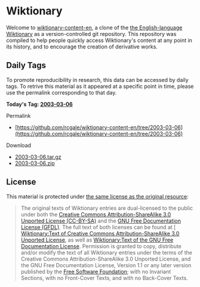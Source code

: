 # Wiktionary

Welcome to [wiktionary-content-en](https://github.com/rcgale/wiktionary-content-en), a clone of the [the English-language Wiktionary](https://en.wiktionary.org) 
as a version-controlled git repository. This repository was compiled to help people quickly access Wiktionary's content 
at any point in its history, and to encourage the creation of derivative works.

## Daily Tags

To promote reproducibility in research, this data can be accessed by daily tags. To retrive this material as it appeared
at a specific point in time, please use the permalink corresponding to that day.

**Today's Tag: [2003-03-06](https://github.com/rcgale/wiktionary-content-en/tree/2003-03-06)** <br />

Permalink
* [https://github.com/rcgale/wiktionary-content-en/tree/2003-03-06](https://github.com/rcgale/wiktionary-content-en/tree/2003-03-06)

Download
* [2003-03-06.tar.gz](https://github.com/rcgale/wiktionary-content-en/archive/refs/tags/2003-03-06.tar.gz)
* [2003-03-06.zip](https://github.com/rcgale/wiktionary-content-en/archive/refs/tags/2003-03-06.zip)

## License

This material is protected under 
[the same license as the original resource](https://en.wiktionary.org/wiki/Wiktionary:Copyrights):

> The original texts of Wiktionary entries are dual-licensed to the public under both the 
> [Creative Commons Attribution-ShareAlike 3.0 Unported License (CC-BY-SA)](https://en.wiktionary.org/wiki/Wiktionary:Text_of_Creative_Commons_Attribution-ShareAlike_3.0_Unported_License)
> and the [GNU Free Documentation License (GFDL)](https://en.wiktionary.org/wiki/Wiktionary:Text_of_the_GNU_Free_Documentation_License).
> The full text of both licenses can be found at [
> [Wiktionary:Text of Creative Commons Attribution-ShareAlike 3.0 Unported License](https://en.wiktionary.org/wiki/Wiktionary:Text_of_Creative_Commons_Attribution-ShareAlike_3.0_Unported_License),
> as well as [Wiktionary:Text of the GNU Free Documentation License](https://en.wiktionary.org/wiki/Wiktionary:Text_of_the_GNU_Free_Documentation_License).
> Permission is granted to copy, distribute and/or modify the text of all Wiktionary entries under the terms of the 
> Creative Commons Attribution-ShareAlike 3.0 Unported License, and the GNU Free Documentation License, Version 1.1 or 
> any later version published by the [Free Software Foundation](https://en.wikipedia.org/wiki/Free_Software_Foundation); 
> with no Invariant Sections, with no Front-Cover Texts, and with no Back-Cover Texts. 